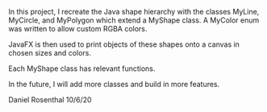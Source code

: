 In this project, I recreate the Java shape hierarchy with the classes MyLine, MyCircle, and MyPolygon which extend a MyShape class.
A MyColor enum was written to allow custom RGBA colors.

JavaFX is then used to print objects of these shapes onto a canvas in chosen sizes and colors. 

Each MyShape class has relevant functions. 

In the future, I will add more classes and build in more features.

Daniel Rosenthal
10/6/20
